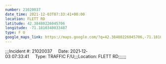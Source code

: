 ```yaml
---
number: 21020037
date_time: 2021-12-03T07:33:41+00:00
location: FLETT RD
latitude: 42.38480226045706
longitude: -71.1810340033487
type: F U
google_maps_link: https://maps.google.com/?q=42.38480226045706,-71.1810340033487
---
```


;;;Incident #: 21020037     Date: 2021‐12‐03 07:33:41     Type: TRAFFIC F/U;;;Location: FLETT RD;;;;;;
